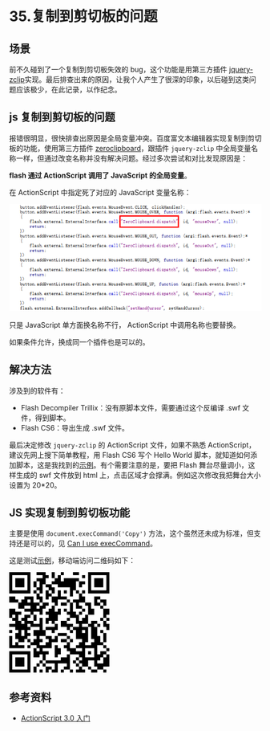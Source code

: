 # 35.复制到剪切板的问题
## <a name="situation"></a> 场景
前不久碰到了一个复制到剪切板失效的 bug，这个功能是用第三方插件 [jquery-zclip][url-github-zclip]实现。最后排查出来的原因，让我个人产生了很深的印象，以后碰到这类问题应该极少，在此记录，以作纪念。

## js 复制到剪切板的问题
报错很明显，很快排查出原因是全局变量冲突。百度富文本编辑器实现复制到剪切板的功能，使用第三方插件 [zeroclipboard][url-github-zeroclipboard]，跟插件 `jquery-zclip` 中全局变量名称一样，但通过改变名称并没有解决问题。经过多次尝试和对比发现原因是：

**flash 通过 ActionScript 调用了 JavaScript 的全局变量**。

在 ActionScript 中指定死了对应的 JavaScript 变量名称：

![35-code][url-local-code]

只是 JavaScript 单方面换名称不行， ActionScript 中调用名称也要替换。

如果条件允许，换成同一个插件也是可以的。

## 解决方法
涉及到的软件有：
- Flash Decompiler Trillix：没有原脚本文件，需要通过这个反编译 .swf 文件，得到脚本。
- Flash CS6：导出生成 .swf 文件。

最后决定修改 `jquery-zclip` 的 ActionScript 文件，如果不熟悉 ActionScript，建议先网上搜下简单教程，用 Flash CS6 写个 Hello World 脚本，就知道如何添加脚本，这是我找到的[示例][url-blog1]。有个需要注意的是，要把 Flash 舞台尽量调小，这样生成的 swf 文件放到 html 上，点击区域才会撑满。例如这次修改我把舞台大小设置为 20*20。

## JS 实现复制到剪切板功能
主要是使用 `document.execCommand('Copy')` 方法，这个虽然还未成为标准，但支持还是可以的，见 [Can I use execCommand][url-caniuse-execCommand]。

这是测试[示例][url-35-example-copy]，移动端访问二维码如下：

![35-qrcode][url-local-qrcode]

## <a name="reference"></a> 参考资料
- [ActionScript 3.0 入门][url-blog1]

[url-repository-images]:https://xxholic.github.io/segment/images

[url-github-zclip]:https://github.com/patricklodder/jquery-zclip
[url-github-zeroclipboard]:https://github.com/zeroclipboard/zeroclipboard
[url-blog1]:http://www.cnblogs.com/artwl/p/3396330.html
[url-caniuse-execCommand]:https://caniuse.com/#search=execCommand

[url-35-example-copy]:https://xxholic.github.io/lab/lab-js/segment-35/35.copy.html

[url-local-code]:../images/35/code.png
[url-local-qrcode]:../images/35/qrcode.png
